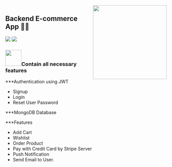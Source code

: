 <img align='right' src="https://media.giphy.com/media/M9gbBd9nbDrOTu1Mqx/giphy.gif" width="230">
 
## Backend E-commerce App 👨‍💻

[![](https://img.shields.io/badge/Facebook-AnhQuanNguyen-blue)](https://www.facebook.com/anhquan291/)
[![](https://img.shields.io/badge/Gmail-anhquan291%40gmail.com-red)](mailto:anhquan291@gmail.com)

### <img src="https://media.giphy.com/media/VgCDAzcKvsR6OM0uWg/giphy.gif" width="50">Contain all necessary features 

***Authentication using JWT
  - Signup
  - Login 
  - Reset User Password
  
***MongoDB Database

***Features
  - Add Cart
  - Wishlist
  - Order Product
  - Pay with Credit Card by Stripe Server
  - Push Notification
  - Send Email to User.




